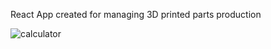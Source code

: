 React App created for managing 3D printed parts production


<img alt="calculator" src="https://user-images.githubusercontent.com/95685092/193573986-93a5ac89-b559-4f56-8c3c-66ef948997f3.png">
